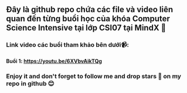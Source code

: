 ## Đây là github repo chứa các file và video liên quan đến từng buổi học của khóa Computer Science Intensive tại lớp CSI07 tại MindX 📖
### Link video các buổi tham khảo bên dưới📹:
#### Buổi 1: https://youtu.be/6XVbvAikTQg
### Enjoy it and don't forget to follow me and drop stars 🌟 on my repo in github 😊
